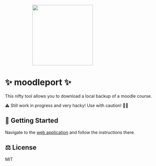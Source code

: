<p style="padding-left: 90px;">
  <a href="https://moodleport.ech0.de/">
    <img width="200" src="https://moodleport.ech0.de/moodleport.svg">
  </a>
</p>

# ✨ moodleport ✨
This nifty tool allows you to download a local backup of a moodle course.

⚠ Still work in progress and very hacky! Use with caution! 👷‍♀️

## 🚀 Getting Started
Navigate to the [web application](https://moodleport.ech0.de/) and follow the instructions there.

## ⚖ License
MIT

